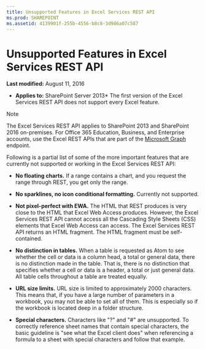 ```yaml
---
title: Unsupported Features in Excel Services REST API
ms.prod: SHAREPOINT
ms.assetid: 4139901f-255b-4556-b8c8-3d986a07c587
---
```



# Unsupported Features in Excel Services REST API

 **Last modified:** August 11, 2016
  
    
    

 * **Applies to:** SharePoint Server 2013* 
The first version of the Excel Services REST API does not support every Excel feature. 
  
    
    


> [!Note]  
> The Excel Services REST API applies to SharePoint 2013 and SharePoint 2016 on-premises. For Office 365 Education, Business, and Enterprise accounts, use the Excel REST APIs that are part of the  [Microsoft Graph](http://graph.microsoft.io/en-us/docs/api-reference/v1.0/resources/excel
) endpoint.
  
    
    

Following is a partial list of some of the more important features that are currently not supported or working in the Excel Services REST API: 
-  **No floating charts.** If a range contains a chart, and you request the range through REST, you get only the range.
    
  
-  **No sparklines, no icon conditional formatting.** Currently not supported.
    
  
-  **Not pixel-perfect with EWA.** The HTML that REST produces is very close to the HTML that Excel Web Access produces. However, the Excel Services REST API cannot access all the Cascading Style Sheets (CSS) elements that Excel Web Access can access. The Excel Services REST API returns an HTML fragment. The HTML fragment must be self-contained.
    
  
-  **No distinction in tables.** When a table is requested as Atom to see whether the cell or data is a column head, a total or general data, there is no distinction made in the table. That is, there is no distinction that specifies whether a cell or data is a header, a total or just general data. All table cells throughout a table are treated equally.
    
  
-  **URL size limits.** URL size is limited to approximately 2000 characters. This means that, if you have a large number of parameters in a workbook, you may not be able to set all of them. This is especially so if the workbook is located deep in a folder structure.
    
  
-  **Special characters.** Characters like "?" and "#" are unsupported. To correctly reference sheet names that contain special characters, the basic guideline is "see what the Excel client does" when referencing a formula to a sheet with special characters and follow that example.
    
  

